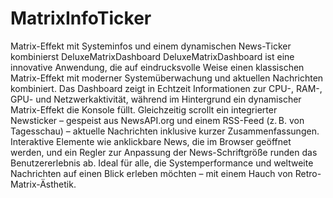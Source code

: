 # MatrixInfoTicker
Matrix-Effekt mit Systeminfos und einem dynamischen News-Ticker kombinierst
DeluxeMatrixDashboard
DeluxeMatrixDashboard ist eine innovative Anwendung, die auf eindrucksvolle Weise einen klassischen Matrix-Effekt mit moderner Systemüberwachung und aktuellen Nachrichten kombiniert. Das Dashboard zeigt in Echtzeit Informationen zur CPU-, RAM-, GPU- und Netzwerkaktivität, während im Hintergrund ein dynamischer Matrix-Effekt die Konsole füllt. Gleichzeitig scrollt ein integrierter Newsticker – gespeist aus NewsAPI.org und einem RSS-Feed (z. B. von Tagesschau) – aktuelle Nachrichten inklusive kurzer Zusammenfassungen. Interaktive Elemente wie anklickbare News, die im Browser geöffnet werden, und ein Regler zur Anpassung der News-Schriftgröße runden das Benutzererlebnis ab. Ideal für alle, die Systemperformance und weltweite Nachrichten auf einen Blick erleben möchten – mit einem Hauch von Retro-Matrix-Ästhetik.
